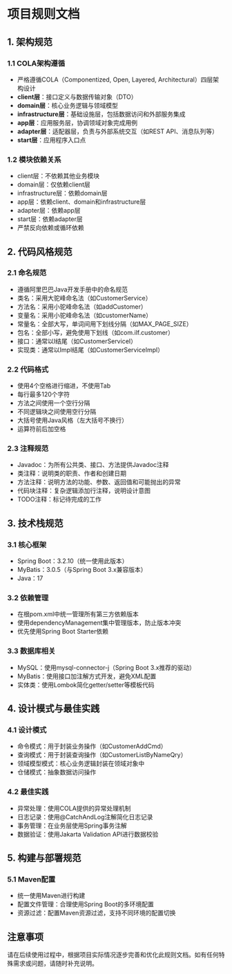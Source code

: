# 项目规则文档

## 1. 架构规范

### 1.1 COLA架构遵循
- 严格遵循COLA（Componentized, Open, Layered, Architectural）四层架构设计
- **client层**：接口定义与数据传输对象（DTO）
- **domain层**：核心业务逻辑与领域模型
- **infrastructure层**：基础设施层，包括数据访问和外部服务集成
- **app层**：应用服务层，协调领域对象完成用例
- **adapter层**：适配器层，负责与外部系统交互（如REST API、消息队列等）
- **start层**：应用程序入口点

### 1.2 模块依赖关系
- client层：不依赖其他业务模块
- domain层：仅依赖client层
- infrastructure层：依赖domain层
- app层：依赖client、domain和infrastructure层
- adapter层：依赖app层
- start层：依赖adapter层
- 严禁反向依赖或循环依赖

## 2. 代码风格规范

### 2.1 命名规范
- 遵循阿里巴巴Java开发手册中的命名规范
- 类名：采用大驼峰命名法（如CustomerService）
- 方法名：采用小驼峰命名法（如addCustomer）
- 变量名：采用小驼峰命名法（如customerName）
- 常量名：全部大写，单词间用下划线分隔（如MAX_PAGE_SIZE）
- 包名：全部小写，避免使用下划线（如com.ilf.customer）
- 接口：通常以I结尾（如CustomerServiceI）
- 实现类：通常以Impl结尾（如CustomerServiceImpl）

### 2.2 代码格式
- 使用4个空格进行缩进，不使用Tab
- 每行最多120个字符
- 方法之间使用一个空行分隔
- 不同逻辑块之间使用空行分隔
- 大括号使用Java风格（左大括号不换行）
- 运算符前后加空格

### 2.3 注释规范
- Javadoc：为所有公共类、接口、方法提供Javadoc注释
- 类注释：说明类的职责、作者和创建日期
- 方法注释：说明方法的功能、参数、返回值和可能抛出的异常
- 代码块注释：复杂逻辑添加行注释，说明设计意图
- TODO注释：标记待完成的工作

## 3. 技术栈规范

### 3.1 核心框架
- Spring Boot：3.2.10（统一使用此版本）
- MyBatis：3.0.5（与Spring Boot 3.x兼容版本）
- Java：17

### 3.2 依赖管理
- 在根pom.xml中统一管理所有第三方依赖版本
- 使用dependencyManagement集中管理版本，防止版本冲突
- 优先使用Spring Boot Starter依赖

### 3.3 数据库相关
- MySQL：使用mysql-connector-j（Spring Boot 3.x推荐的驱动）
- MyBatis：使用接口加注解方式开发，避免XML配置
- 实体类：使用Lombok简化getter/setter等模板代码

## 4. 设计模式与最佳实践

### 4.1 设计模式
- 命令模式：用于封装业务操作（如CustomerAddCmd）
- 查询模式：用于封装查询操作（如CustomerListByNameQry）
- 领域模型模式：核心业务逻辑封装在领域对象中
- 仓储模式：抽象数据访问操作

### 4.2 最佳实践
- 异常处理：使用COLA提供的异常处理机制
- 日志记录：使用@CatchAndLog注解简化日志记录
- 事务管理：在业务层使用Spring事务注解
- 数据验证：使用Jakarta Validation API进行数据校验

## 5. 构建与部署规范

### 5.1 Maven配置
- 统一使用Maven进行构建
- 配置文件管理：合理使用Spring Boot的多环境配置
- 资源过滤：配置Maven资源过滤，支持不同环境的配置切换

## 注意事项
请在后续使用过程中，根据项目实际情况逐步完善和优化此规则文档。如有任何特殊需求或问题，请随时补充说明。